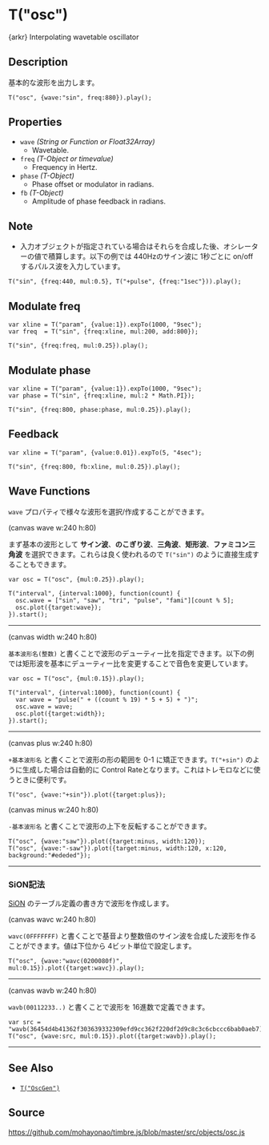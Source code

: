 T("osc")
========
{arkr} Interpolating wavetable oscillator

## Description ##
基本的な波形を出力します。

```timbre
T("osc", {wave:"sin", freq:880}).play();
```

## Properties ##
- `wave` _(String or Function or Float32Array)_
  - Wavetable.
- `freq` _(T-Object or timevalue)_
  - Frequency in Hertz.
- `phase` _(T-Object)_
  - Phase offset or modulator in radians.
- `fb` _(T-Object)_
  - Amplitude of phase feedback in radians.

## Note ##
- 入力オブジェクトが指定されている場合はそれらを合成した後、オシレーターの値で積算します。以下の例では 440Hzのサイン波に 1秒ごとに on/off するパルス波を入力しています。
  
```timbre
T("sin", {freq:440, mul:0.5}, T("+pulse", {freq:"1sec"})).play();
```

## Modulate freq ##
```timbre
var xline = T("param", {value:1}).expTo(1000, "9sec");
var freq  = T("sin", {freq:xline, mul:200, add:800});

T("sin", {freq:freq, mul:0.25}).play();
```

## Modulate phase ##
```timbre
var xline = T("param", {value:1}).expTo(1000, "9sec");
var phase = T("sin", {freq:xline, mul:2 * Math.PI});

T("sin", {freq:800, phase:phase, mul:0.25}).play();
```

## Feedback ##
```timbre
var xline = T("param", {value:0.01}).expTo(5, "4sec");

T("sin", {freq:800, fb:xline, mul:0.25}).play();
```

## Wave Functions ##
`wave` プロパティで様々な波形を選択/作成することができます。

(canvas wave w:240 h:80)

まず基本の波形として **サイン波**、**のこぎり波**、**三角波**、**矩形波**、**ファミコン三角波** を選択できます。これらは良く使われるので `T("sin")` のように直接生成することもできます。

```timbre
var osc = T("osc", {mul:0.25}).play();

T("interval", {interval:1000}, function(count) {
  osc.wave = ["sin", "saw", "tri", "pulse", "fami"][count % 5];
  osc.plot({target:wave});
}).start();
```

- - -

(canvas width w:240 h:80)

`基本波形名(整数)` と書くことで波形のデューティー比を指定できます。以下の例では矩形波を基本にデューティー比を変更することで音色を変更しています。

```timbre
var osc = T("osc", {mul:0.15}).play();

T("interval", {interval:1000}, function(count) {
  var wave = "pulse(" + ((count % 19) * 5 + 5) + ")";
  osc.wave = wave;
  osc.plot({target:width});
}).start();
```

- - -

(canvas plus w:240 h:80)

`+基本波形名` と書くことで波形の形の範囲を 0-1 に矯正できます。`T("+sin")` のように生成した場合は自動的に Control Rateとなります。これはトレモロなどに使うときに便利です。

```timbre
T("osc", {wave:"+sin"}).plot({target:plus});
```

(canvas minus w:240 h:80)

`-基本波形名` と書くことで波形の上下を反転することができます。

```timbre
T("osc", {wave:"saw"}).plot({target:minus, width:120});
T("osc", {wave:"-saw"}).plot({target:minus, width:120, x:120, background:"#ededed"});
```

- - -

### SiON記法 ###
[SiON](http://mmltalks.appspot.com/document/siopm_mml_ref_05.html) のテーブル定義の書き方で波形を作成します。

(canvas wavc w:240 h:80)

`wavc(0FFFFFFF)` と書くことで基音より整数倍のサイン波を合成した波形を作ることができます。値は下位から 4ビット単位で設定します。


```timbre
T("osc", {wave:"wavc(0200080f)", mul:0.15}).plot({target:wavc}).play();
```

- - -

(canvas wavb w:240 h:80)

`wavb(00112233..)` と書くことで波形を 16進数で定義できます。

```timbre
var src = "wavb(36454d4b41362f303639332309efd9cc362f220df2d9c8c3c6cbccc6bab0aeb7)";
T("osc", {wave:src, mul:0.15}).plot({target:wavb}).play();
```

- - -

## See Also ##
- [`T("OscGen")`](./OscGen.html)

## Source ##
https://github.com/mohayonao/timbre.js/blob/master/src/objects/osc.js
